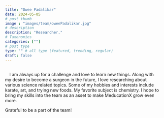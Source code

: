 ```yaml
---
title: "Owee Padalikar"
date: 2024-05-05
# post thumb
image : "images/team/oweePadalikar.jpg"
# description
description: "Researcher."
# Taxonomies
categories: [""]
# post type
type: "" # all type (featured, trending, regular)
draft: false
---
```

\
&emsp;I am always up for a challenge and love to learn new things. Along with my desire to become a surgeon in the future, I love researching about various science related topics. Some of my hobbies and interests include karate, art, and trying new foods. My favorite subject is chemistry. I hope to bring my skills into the team as an asset to make MeducationX grow even more. 

Grateful to be a part of the team!
